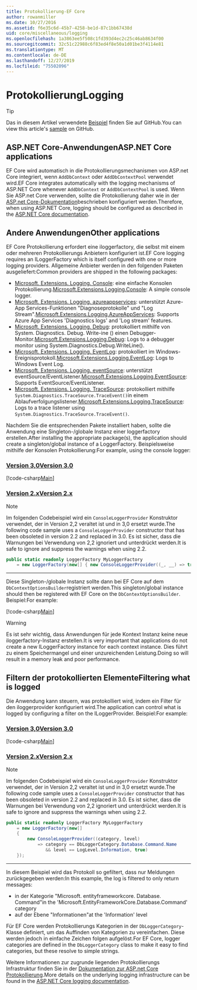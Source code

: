 ```yaml
---
title: Protokollierung-EF Core
author: rowanmiller
ms.date: 10/27/2016
ms.assetid: f6e35c6d-45b7-4258-be1d-87c1bb67438d
uid: core/miscellaneous/logging
ms.openlocfilehash: 1a3863ee5f508c1fd393d4ec2c25c46ab8634f00
ms.sourcegitcommit: 32c51c22988c6f83ed4f8e50a1d01be3f4114e81
ms.translationtype: MT
ms.contentlocale: de-DE
ms.lasthandoff: 12/27/2019
ms.locfileid: "75502096"
---
```

# <a name="logging"></a><span data-ttu-id="ee9b8-102">Protokollierung</span><span class="sxs-lookup"><span data-stu-id="ee9b8-102">Logging</span></span>

> [!TIP]  
> <span data-ttu-id="ee9b8-103">Das in diesem Artikel verwendete [Beispiel](https://github.com/aspnet/EntityFramework.Docs/tree/master/samples/core/Miscellaneous/Logging) finden Sie auf GitHub.</span><span class="sxs-lookup"><span data-stu-id="ee9b8-103">You can view this article's [sample](https://github.com/aspnet/EntityFramework.Docs/tree/master/samples/core/Miscellaneous/Logging) on GitHub.</span></span>

## <a name="aspnet-core-applications"></a><span data-ttu-id="ee9b8-104">ASP.NET Core-Anwendungen</span><span class="sxs-lookup"><span data-stu-id="ee9b8-104">ASP.NET Core applications</span></span>

<span data-ttu-id="ee9b8-105">EF Core wird automatisch in die Protokollierungsmechanismen von ASP.net Core integriert, wenn `AddDbContext` oder `AddDbContextPool` verwendet wird.</span><span class="sxs-lookup"><span data-stu-id="ee9b8-105">EF Core integrates automatically with the logging mechanisms of ASP.NET Core whenever `AddDbContext` or `AddDbContextPool` is used.</span></span> <span data-ttu-id="ee9b8-106">Wenn Sie ASP.net Core verwenden, sollte die Protokollierung daher wie in der [ASP.net Core-Dokumentation](https://docs.microsoft.com/aspnet/core/fundamentals/logging?tabs=aspnetcore2x)beschrieben konfiguriert werden.</span><span class="sxs-lookup"><span data-stu-id="ee9b8-106">Therefore, when using ASP.NET Core, logging should be configured as described in the [ASP.NET Core documentation](https://docs.microsoft.com/aspnet/core/fundamentals/logging?tabs=aspnetcore2x).</span></span>

## <a name="other-applications"></a><span data-ttu-id="ee9b8-107">Andere Anwendungen</span><span class="sxs-lookup"><span data-stu-id="ee9b8-107">Other applications</span></span>

<span data-ttu-id="ee9b8-108">EF Core Protokollierung erfordert eine iloggerfactory, die selbst mit einem oder mehreren Protokollierungs Anbietern konfiguriert ist.</span><span class="sxs-lookup"><span data-stu-id="ee9b8-108">EF Core logging requires an ILoggerFactory which is itself configured with one or more logging providers.</span></span> <span data-ttu-id="ee9b8-109">Allgemeine Anbieter werden in den folgenden Paketen ausgeliefert:</span><span class="sxs-lookup"><span data-stu-id="ee9b8-109">Common providers are shipped in the following packages:</span></span>

* <span data-ttu-id="ee9b8-110">[Microsoft. Extensions. Logging. Console](https://www.nuget.org/packages/Microsoft.Extensions.Logging.Console/): eine einfache Konsolen Protokollierung.</span><span class="sxs-lookup"><span data-stu-id="ee9b8-110">[Microsoft.Extensions.Logging.Console](https://www.nuget.org/packages/Microsoft.Extensions.Logging.Console/): A simple console logger.</span></span>
* <span data-ttu-id="ee9b8-111">[Microsoft. Extensions. Logging. azureappservices](https://www.nuget.org/packages/Microsoft.Extensions.Logging.AzureAppServices/): unterstützt Azure-App Services-Funktionen "Diagnoseprotokolle" und "Log Stream".</span><span class="sxs-lookup"><span data-stu-id="ee9b8-111">[Microsoft.Extensions.Logging.AzureAppServices](https://www.nuget.org/packages/Microsoft.Extensions.Logging.AzureAppServices/): Supports Azure App Services 'Diagnostics logs' and 'Log stream' features.</span></span>
* <span data-ttu-id="ee9b8-112">[Microsoft. Extensions. Logging. Debug](https://www.nuget.org/packages/Microsoft.Extensions.Logging.Debug/): protokolliert mithilfe von System. Diagnostics. Debug. Write-ine () einen Debugger-Monitor.</span><span class="sxs-lookup"><span data-stu-id="ee9b8-112">[Microsoft.Extensions.Logging.Debug](https://www.nuget.org/packages/Microsoft.Extensions.Logging.Debug/): Logs to a debugger monitor using System.Diagnostics.Debug.WriteLine().</span></span>
* <span data-ttu-id="ee9b8-113">[Microsoft. Extensions. Logging. EventLog](https://www.nuget.org/packages/Microsoft.Extensions.Logging.EventLog/): protokolliert im Windows-Ereignisprotokoll.</span><span class="sxs-lookup"><span data-stu-id="ee9b8-113">[Microsoft.Extensions.Logging.EventLog](https://www.nuget.org/packages/Microsoft.Extensions.Logging.EventLog/): Logs to Windows Event Log.</span></span>
* <span data-ttu-id="ee9b8-114">[Microsoft. Extensions. Logging. eventSource](https://www.nuget.org/packages/Microsoft.Extensions.Logging.EventSource/): unterstützt eventSource/EventListener.</span><span class="sxs-lookup"><span data-stu-id="ee9b8-114">[Microsoft.Extensions.Logging.EventSource](https://www.nuget.org/packages/Microsoft.Extensions.Logging.EventSource/): Supports EventSource/EventListener.</span></span>
* <span data-ttu-id="ee9b8-115">[Microsoft. Extensions. Logging. TraceSource](https://www.nuget.org/packages/Microsoft.Extensions.Logging.TraceSource/): protokolliert mithilfe `System.Diagnostics.TraceSource.TraceEvent()`in einem Ablaufverfolgungslistener.</span><span class="sxs-lookup"><span data-stu-id="ee9b8-115">[Microsoft.Extensions.Logging.TraceSource](https://www.nuget.org/packages/Microsoft.Extensions.Logging.TraceSource/): Logs to a trace listener using `System.Diagnostics.TraceSource.TraceEvent()`.</span></span>

<span data-ttu-id="ee9b8-116">Nachdem Sie die entsprechenden Pakete installiert haben, sollte die Anwendung eine Singleton-/globale Instanz einer loggerfactory erstellen.</span><span class="sxs-lookup"><span data-stu-id="ee9b8-116">After installing the appropriate package(s), the application should create a singleton/global instance of a LoggerFactory.</span></span> <span data-ttu-id="ee9b8-117">Beispielsweise mithilfe der Konsolen Protokollierung:</span><span class="sxs-lookup"><span data-stu-id="ee9b8-117">For example, using the console logger:</span></span>

### <a name="version-30tabv3"></a>[<span data-ttu-id="ee9b8-118">Version 3,0</span><span class="sxs-lookup"><span data-stu-id="ee9b8-118">Version 3.0</span></span>](#tab/v3)

[!code-csharp[Main](../../../samples/core/Miscellaneous/Logging/Logging/BloggingContext.cs#DefineLoggerFactory)]

### <a name="version-2xtabv2"></a>[<span data-ttu-id="ee9b8-119">Version 2.x</span><span class="sxs-lookup"><span data-stu-id="ee9b8-119">Version 2.x</span></span>](#tab/v2)

> [!NOTE]
> <span data-ttu-id="ee9b8-120">Im folgenden Codebeispiel wird ein `ConsoleLoggerProvider` Konstruktor verwendet, der in Version 2,2 veraltet ist und in 3,0 ersetzt wurde.</span><span class="sxs-lookup"><span data-stu-id="ee9b8-120">The following code sample uses a `ConsoleLoggerProvider` constructor that has been obsoleted in version 2.2 and replaced in 3.0.</span></span> <span data-ttu-id="ee9b8-121">Es ist sicher, dass die Warnungen bei Verwendung von 2,2 ignoriert und unterdrückt werden.</span><span class="sxs-lookup"><span data-stu-id="ee9b8-121">It is safe to ignore and suppress the warnings when using 2.2.</span></span>

``` csharp
public static readonly LoggerFactory MyLoggerFactory
    = new LoggerFactory(new[] { new ConsoleLoggerProvider((_, __) => true, true) });
```

***

<span data-ttu-id="ee9b8-122">Diese Singleton-/globale Instanz sollte dann bei EF Core auf dem `DbContextOptionsBuilder`registriert werden.</span><span class="sxs-lookup"><span data-stu-id="ee9b8-122">This singleton/global instance should then be registered with EF Core on the `DbContextOptionsBuilder`.</span></span> <span data-ttu-id="ee9b8-123">Beispiel:</span><span class="sxs-lookup"><span data-stu-id="ee9b8-123">For example:</span></span>

[!code-csharp[Main](../../../samples/core/Miscellaneous/Logging/Logging/BloggingContext.cs#RegisterLoggerFactory)]

> [!WARNING]
> <span data-ttu-id="ee9b8-124">Es ist sehr wichtig, dass Anwendungen für jede Kontext Instanz keine neue iloggerfactory-Instanz erstellen.</span><span class="sxs-lookup"><span data-stu-id="ee9b8-124">It is very important that applications do not create a new ILoggerFactory instance for each context instance.</span></span> <span data-ttu-id="ee9b8-125">Dies führt zu einem Speichermangel und einer unzureichenden Leistung.</span><span class="sxs-lookup"><span data-stu-id="ee9b8-125">Doing so will result in a memory leak and poor performance.</span></span>

## <a name="filtering-what-is-logged"></a><span data-ttu-id="ee9b8-126">Filtern der protokollierten Elemente</span><span class="sxs-lookup"><span data-stu-id="ee9b8-126">Filtering what is logged</span></span>

<span data-ttu-id="ee9b8-127">Die Anwendung kann steuern, was protokolliert wird, indem ein Filter für den iloggerprovider konfiguriert wird.</span><span class="sxs-lookup"><span data-stu-id="ee9b8-127">The application can control what is logged by configuring a filter on the ILoggerProvider.</span></span> <span data-ttu-id="ee9b8-128">Beispiel:</span><span class="sxs-lookup"><span data-stu-id="ee9b8-128">For example:</span></span>

### <a name="version-30tabv3"></a>[<span data-ttu-id="ee9b8-129">Version 3,0</span><span class="sxs-lookup"><span data-stu-id="ee9b8-129">Version 3.0</span></span>](#tab/v3)

[!code-csharp[Main](../../../samples/core/Miscellaneous/Logging/Logging/BloggingContextWithFiltering.cs#DefineLoggerFactory)]

### <a name="version-2xtabv2"></a>[<span data-ttu-id="ee9b8-130">Version 2.x</span><span class="sxs-lookup"><span data-stu-id="ee9b8-130">Version 2.x</span></span>](#tab/v2)

> [!NOTE]
> <span data-ttu-id="ee9b8-131">Im folgenden Codebeispiel wird ein `ConsoleLoggerProvider` Konstruktor verwendet, der in Version 2,2 veraltet ist und in 3,0 ersetzt wurde.</span><span class="sxs-lookup"><span data-stu-id="ee9b8-131">The following code sample uses a `ConsoleLoggerProvider` constructor that has been obsoleted in version 2.2 and replaced in 3.0.</span></span> <span data-ttu-id="ee9b8-132">Es ist sicher, dass die Warnungen bei Verwendung von 2,2 ignoriert und unterdrückt werden.</span><span class="sxs-lookup"><span data-stu-id="ee9b8-132">It is safe to ignore and suppress the warnings when using 2.2.</span></span>

``` csharp
public static readonly LoggerFactory MyLoggerFactory
    = new LoggerFactory(new[]
    {
        new ConsoleLoggerProvider((category, level)
            => category == DbLoggerCategory.Database.Command.Name
               && level == LogLevel.Information, true)
    });
```

***

<span data-ttu-id="ee9b8-133">In diesem Beispiel wird das Protokoll so gefiltert, dass nur Meldungen zurückgegeben werden:</span><span class="sxs-lookup"><span data-stu-id="ee9b8-133">In this example, the log is filtered to only return messages:</span></span>

* <span data-ttu-id="ee9b8-134">in der Kategorie "Microsoft. entityframeworkcore. Database. Command"</span><span class="sxs-lookup"><span data-stu-id="ee9b8-134">in the 'Microsoft.EntityFrameworkCore.Database.Command' category</span></span>
* <span data-ttu-id="ee9b8-135">auf der Ebene "Informationen"</span><span class="sxs-lookup"><span data-stu-id="ee9b8-135">at the 'Information' level</span></span>

<span data-ttu-id="ee9b8-136">Für EF Core werden Protokollierungs Kategorien in der `DbLoggerCategory`-Klasse definiert, um das Auffinden von Kategorien zu vereinfachen. Diese werden jedoch in einfache Zeichen folgen aufgelöst.</span><span class="sxs-lookup"><span data-stu-id="ee9b8-136">For EF Core, logger categories are defined in the `DbLoggerCategory` class to make it easy to find categories, but these resolve to simple strings.</span></span>

<span data-ttu-id="ee9b8-137">Weitere Informationen zur zugrunde liegenden Protokollierungs Infrastruktur finden Sie in der [Dokumentation zur ASP.net Core Protokollierung](https://docs.microsoft.com/aspnet/core/fundamentals/logging?tabs=aspnetcore2x).</span><span class="sxs-lookup"><span data-stu-id="ee9b8-137">More details on the underlying logging infrastructure can be found in the [ASP.NET Core logging documentation](https://docs.microsoft.com/aspnet/core/fundamentals/logging?tabs=aspnetcore2x).</span></span>
